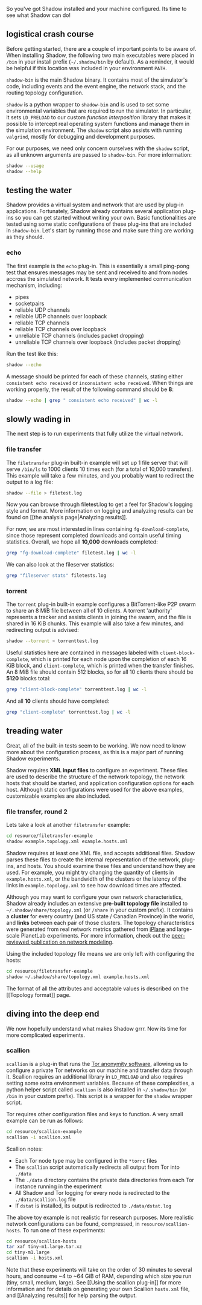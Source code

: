 So you've got Shadow installed and your machine configured. Its time to see what Shadow can do!

## logistical crash course

Before getting started, there are a couple of important points to be aware of. When installing Shadow, the following two main executables were placed in `/bin` in your install prefix (`~/.shadow/bin` by default). As a reminder, it would be helpful if this location was included in your environment `PATH`.

`shadow-bin` is the main Shadow binary. It contains most of the simulator's code, including events and the event engine, the network stack, and the routing topology configuration.

`shadow` is a python wrapper to `shadow-bin` and is used to set some environmental variables that are required to run the simulator. In particular, it sets `LD_PRELOAD` to our custom _function interposition_ library that makes it possible to intercept real operating system functions and manage them in the simulation environment. The `shadow` script also assists with running `valgrind`, mostly for debugging and development purposes.

For our purposes, we need only concern ourselves with the `shadow` script, as all unknown arguments are passed to `shadow-bin`. For more information:

```bash
shadow --usage
shadow --help
```

## testing the water

Shadow provides a virtual system and network that are used by plug-in applications. Fortunately, Shadow already contains several application plug-ins so you can get started without writing your own. Basic functionalities are tested using some static configurations of these plug-ins that are included in `shadow-bin`. Let's start by running those and make sure thing are working as they should.

### echo

The first example is the `echo` plug-in. This is essentially a small ping-pong test that ensures messages may be sent and received to and from nodes accross the simulated network. It tests every implemented communication mechanism, including:

+ pipes
+ socketpairs
+ reliable UDP channels
+ reliable UDP channels over loopback
+ reliable TCP channels
+ reliable TCP channels over loopback
+ unreliable TCP channels (includes packet dropping)
+ unreliable TCP channels over loopback (includes packet dropping)

Run the test like this:

```bash
shadow --echo
```

A message should be printed for each of these channels, stating either `consistent echo received` or `inconsistent echo received`. When things are working properly, the result of the following command should be **8**:

```bash
shadow --echo | grep " consistent echo received" | wc -l
```

## slowly wading in

The next step is to run experiments that fully utilize the virtual network. 

### file transfer

The `filetransfer` plug-in built-in example will set up 1 file server that will serve `/bin/ls` to 1000 clients 10 times each (for a total of 10,000 transfers). This example will take a few minutes, and you probably want to redirect the output to a log file:

```bash
shadow --file > filetest.log
```

Now you can browse through filetest.log to get a feel for Shadow's logging style and format. More information on logging and analyzing results can be found on [[the analysis page|Analyzing results]].

For now, we are most interested in lines containing `fg-download-complete`, since those represent completed downloads and contain useful timing statistics. Overall, we hope all **10,000** downloads completed:

```bash
grep "fg-download-complete" filetest.log | wc -l
```

We can also look at the fileserver statistics:

```bash
grep "fileserver stats" filetests.log
```

### torrent

The `torrent` plug-in built-in example configures a BitTorrent-like P2P swarm to share an 8 MiB file between all of 10 clients. A torrent 'authority' represents a tracker and assists clients in joining the swarm, and the file is shared in 16 KiB chunks. This example will also take a few minutes, and redirecting output is advised:

```bash
shadow --torrent > torrenttest.log
```

Useful statistics here are contained in messages labeled with `client-block-complete`, which is printed for each node upon the completion of each 16 KiB block, and `client-complete`, which is printed when the transfer finishes. An 8 MiB file should contain 512 blocks, so for all 10 clients there should be **5120** blocks total:

```bash
grep "client-block-complete" torrenttest.log | wc -l
```

And all **10** clients should have completed:

```bash
grep "client-complete" torrenttest.log | wc -l
```

## treading water

Great, all of the built-in tests seem to be working. We now need to know more about the configuration process, as this is a major part of running Shadow experiments.

Shadow requires **XML input files** to configure an experiment. These files are used to describe the structure of the network topology, the network hosts that should be started, and application configuration options for each host. Although static configurations were used for the above examples, customizable examples are also included.

### file transfer, round 2

Lets take a look at another `filetransfer` example:

```bash
cd resource/filetransfer-example
shadow example.topology.xml example.hosts.xml
```

Shadow requires at least one XML file, and accepts additional files. Shadow parses these files to create the internal representation of the network, plug-ins, and hosts. You should examine these files and understand how they are used. For example, you might try changing the quantity of clients in `example.hosts.xml`, or the bandwidth of the clusters or the latency of the links in `example.topology.xml` to see how download times are affected.

Although you may want to configure your own network characteristics, Shadow already includes an extensive **pre-built topology file** installed to `~/.shadow/share/topology.xml` (or `/share` in your custom prefix). It contains a **cluster** for every country (and US state / Canadian Province) in the world, and **links** between each pair of those clusters. The topology characteristics were generated from real network metrics gathered from [iPlane](http://iplane.cs.washington.edu/) and large-scale PlanetLab experiments. For more information, check out the [peer-reviewed publication on network modeling](http://www-users.cs.umn.edu/~jansen/papers/tormodel-cset2012.pdf).

Using the included topology file means we are only left with configuring the hosts:

```bash
cd resource/filetransfer-example
shadow ~/.shadow/share/topology.xml example.hosts.xml
```

The format of all the attributes and acceptable values is described on the [[Topology format]] page.

## diving into the deep end

We now hopefully understand what makes Shadow grrr. Now its time for more complicated experiments.

### scallion

`scallion` is a plug-in that runs the [Tor anonymity software](https://www.torproject.org/), allowing us to configure a private Tor networks on our machine and transfer data through it. Scallion requires an additional library in `LD_PRELOAD` and also requires setting some extra environment variables. Because of these complexities, a python helper script called `scallion` is also installed in `~/.shadow/bin` (or `/bin` in your custom prefix). This script is a wrapper for the `shadow` wrapper script.

Tor requires other configuration files and keys to function. A very small example can be run as follows:

```bash
cd resource/scallion-example
scallion -i scallion.xml
```

Scallion notes:
+ Each Tor node type may be configured in the `*torrc` files
+ The `scallion` script automatically redirects all output from Tor into `./data`
+ The `./data` directory contains the private data directories from each Tor instance running in the experiment
+ All Shadow and Tor logging for every node is redirected to the `./data/scallion.log` file
+ If `dstat` is installed, its output is redirected to `./data/dstat.log`

The above toy example is not realistic for research purposes. More realistic network configurations can be found, compressed, in `resource/scallion-hosts`. To run one of these experiments:

```bash
cd resource/scallion-hosts
tar xaf tiny-m1.large.tar.xz
cd tiny-m1.large
scallion -i hosts.xml
```

Note that these experiments will take on the order of 30 minutes to several hours, and consume ~4 to ~64 GiB of RAM, depending which size you run (tiny, small, medium, large). See [[Using the scallion plug-in]] for more information and for details on generating your own Scallion `hosts.xml` file, and [[Analyzing results]] for help parsing the output.